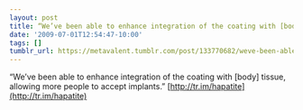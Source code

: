 ```yaml
---
layout: post
title: “We’ve been able to enhance integration of the coating with [body] tissue,
date: '2009-07-01T12:54:47-10:00'
tags: []
tumblr_url: https://metavalent.tumblr.com/post/133770682/weve-been-able-to-enhance-integration-of-the
---
```

“We’ve been able to enhance integration of the coating with [body] tissue, allowing more people to accept implants.” [http://tr.im/hapatite](http://tr.im/hapatite)

